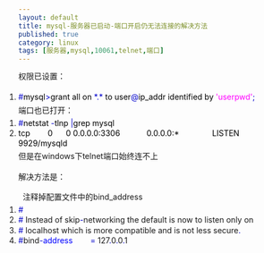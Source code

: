 ```yaml
---
layout: default
title: mysql-服务器已启动-端口开启仍无法连接的解决方法
published: true
category: linux
tags: [服务器,mysql,10061,telnet,端口]
---
```

<div id="detail" class="detail" style="line-height: 1.3;"><p>权限已设置：<br><div id="codeText" class="codeText"><ol style="margin:0 1px 0 0;padding:5px 0;" start="1" class="dp-css"><li><span style="color:#000000;"><span style="color:#0000CC;">#</span>mysql<span style="color:#0000CC;">&gt;</span>grant all on <span style="color:#0000CC;">*</span><span style="color:#0000CC;">.</span><span style="color:#0000CC;">*</span> to user<span style="color:#0000CC;">@</span>ip_addr identified by <span style="color:#FF00FF;">'userpwd'</span><span style="color:#0000CC;">;</span></span></li></ol></div>端口也已打开：<br><div id="codeText" class="codeText"><ol style="margin:0 1px 0 0;padding:5px 0;" start="1" class="dp-css"><li><span style="color: rgb(0, 0, 0);"><span style="color:#0000CC;">#</span>netstat <span style="color:#0000CC;">-</span>tlnp <span style="color:#0000CC;">|</span>grep mysql</span></li><li><span style="color: rgb(0, 0, 0);">tcp&nbsp;&nbsp;&nbsp;&nbsp;&nbsp;&nbsp;&nbsp; 0&nbsp;&nbsp;&nbsp;&nbsp;&nbsp; 0 0.0.0.0:3306&nbsp;&nbsp;&nbsp;&nbsp;&nbsp;&nbsp;&nbsp;&nbsp;&nbsp;&nbsp;&nbsp; 0.0.0.0:*&nbsp;&nbsp;&nbsp;&nbsp;&nbsp;&nbsp;&nbsp;&nbsp;&nbsp;&nbsp;&nbsp;&nbsp;&nbsp;&nbsp; LISTEN&nbsp;&nbsp;&nbsp;&nbsp;&nbsp; 9929/mysqld&nbsp; <br></span></li></ol></div>但是在windows下telnet端口始终连不上<br><br>解决方法是：<br><br>&nbsp; 注释掉配置文件中的bind_address<br><div id="codeText" class="codeText"><ol style="margin:0 1px 0 0;padding:5px 0;" start="1" class="dp-css"><li><span style="color:#000000;"><span style="color:#0000CC;">#</span><br></span></li><li>
<span style="color:#0000CC;">#</span> Instead of skip<span style="color:#0000CC;">-</span>networking the default is now to listen only on<br></li><li>
<span style="color:#0000CC;">#</span> localhost which is more compatible and is not less secure<span style="color:#0000CC;">.</span><br></li><li>
<span style="color:#0000CC;">#</span>bind<span style="color:#0000CC;">-</span><span style="color:#0000FF;">address</span>&nbsp;&nbsp;&nbsp;&nbsp;&nbsp;&nbsp;&nbsp;&nbsp;<span style="color:#0000CC;">=</span> 127<span style="color:#0000CC;">.</span>0<span style="color:#0000CC;">.</span>0<span style="color:#0000CC;">.</span>1</li></ol></div><br><br></p></div>
